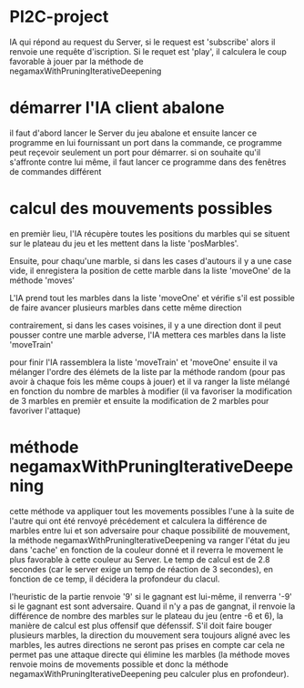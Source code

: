 # PI2C-project
IA qui répond au request du Server, si le request est 'subscribe' alors il renvoie une requête d'iscription. Si le requet est 'play', il calculera le coup favorable à jouer par la méthode de negamaxWithPruningIterativeDeepening

# démarrer l'IA client abalone

il faut d'abord lancer le Server du jeu abalone et ensuite lancer ce programme en lui fournissant un port dans la commande, ce programme peut reçevoir seulement un port pour démarrer.
si on souhaite qu'il s'affronte contre lui même, il faut lancer ce programme dans des fenêtres de commandes différent

# calcul des mouvements possibles

en premièr lieu, l'IA récupère toutes les positions du marbles qui se situent sur le plateau du jeu et les mettent dans la liste 'posMarbles'. 

Ensuite, pour chaqu'une marble, si dans les cases d'autours il y a une case vide, il enregistera la position de cette marble dans la liste 'moveOne' de la méthode 'moves'

L'IA prend tout les marbles dans la liste 'moveOne' et vérifie s'il est possible de faire avancer plusieurs marbles dans cette même direction

contrairement, si dans les cases voisines, il y a une direction dont il peut pousser contre une marble adverse, l'IA mettera ces marbles dans la liste 'moveTrain'

pour finir l'IA rassemblera la liste 'moveTrain' et 'moveOne' ensuite il va mélanger l'ordre des élémets de la liste par la méthode random (pour pas avoir à chaque fois les même coups à jouer) 
et il va ranger la liste mélangé en fonction du nombre de marbles à modifier (il va favoriser la modification de 3 marbles en premièr et ensuite la modification de 2 marbles pour favoriver l'attaque)

# méthode negamaxWithPruningIterativeDeepening

cette méthode va appliquer tout les movements possibles l'une à la suite de l'autre qui ont été renvoyé précédement et calculera la différence de marbles entre lui et son adversaire pour chaque possibilité de mouvement,
la méthode negamaxWithPruningIterativeDeepening va ranger l'état du jeu dans 'cache' en fonction de la couleur donné et il reverra le movement le plus favorable à cette couleur au Server.
Le temp de calcul est de 2.8 secondes (car le server exige un temp de réaction de 3 secondes), en fonction de ce temp, il décidera la profondeur du clacul.

l'heuristic de la partie renvoie '9' si le gagnant est lui-même, il renverra '-9' si le gagnant est sont adversaire. Quand il n'y a pas de gangnat, il renvoie la différence de nombre des marbles sur le plateau du jeu
(entre -6 et 6), la manière de calcul est plus offensif que défenssif. S'il doit faire bouger plusieurs marbles, la direction du mouvement sera toujours aligné avec les marbles, les autres directions ne seront pas prises
en compte car cela ne permet pas une attaque directe qui élimine les marbles (la méthode moves renvoie moins de movements possible et donc la méthode negamaxWithPruningIterativeDeepening peu calculer plus en profondeur).
